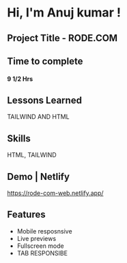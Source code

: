 # Hi, I'm Anuj kumar !

## Project Title - RODE.COM

## Time to complete

#### 9 1/2 Hrs

## Lessons Learned

TAILWIND AND HTML

## Skills

HTML, TAILWIND

## Demo | Netlify

https://rode-com-web.netlify.app/

## Features

- Mobile resposnsive
- Live previews
- Fullscreen mode
- TAB RESPONSIBE

